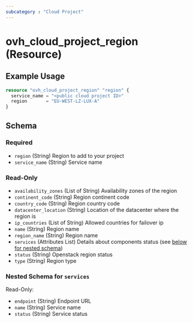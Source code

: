 ```yaml
---
subcategory : "Cloud Project"
---
```


# ovh_cloud_project_region (Resource)

## Example Usage

```terraform
resource "ovh_cloud_project_region" "region" {
  service_name = "<public cloud project ID>"
  region       = "EU-WEST-LZ-LUX-A"
}
```

<!-- schema generated by tfplugindocs -->
## Schema

### Required

- `region` (String) Region to add to your project
- `service_name` (String) Service name

### Read-Only

- `availability_zones` (List of String) Availability zones of the region
- `continent_code` (String) Region continent code
- `country_code` (String) Region country code
- `datacenter_location` (String) Location of the datacenter where the region is
- `ip_countries` (List of String) Allowed countries for failover ip
- `name` (String) Region name
- `region_name` (String) Region name
- `services` (Attributes List) Details about components status (see [below for nested schema](#nestedatt--services))
- `status` (String) Openstack region status
- `type` (String) Region type

<a id="nestedatt--services"></a>
### Nested Schema for `services`

Read-Only:

- `endpoint` (String) Endpoint URL
- `name` (String) Service name
- `status` (String) Service status
